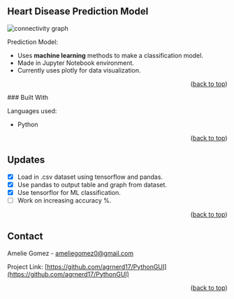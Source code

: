 <a name="readme-top"></a>


<!-- ABOUT THE PROJECT -->
## Heart Disease Prediction Model
<img src="https://github.com/agrnerd17/<CIC>/blob/master/<model.png>" alt="connectivity graph">

Prediction Model:

* Uses <b>machine learning</b> methods to make a classification model. 
* Made in Jupyter Notebook environment.
* Currently uses plotly for data visualization. 

<p align="right">(<a href="#readme-top">back to top</a>)</p>
### Built With

Languages used:

* Python

<p align="right">(<a href="#readme-top">back to top</a>)</p>



<!-- UPDATES -->
## Updates

- [X] Load in .csv dataset using tensorflow and pandas.
- [X] Use pandas to output table and graph from dataset.
- [X] Use tensorflor for ML classification.
- [ ] Work on increasing accuracy %.

<p align="right">(<a href="#readme-top">back to top</a>)</p>

<!-- CONTACT -->
## Contact

Amelie Gomez - ameliegomez0@gmail.com

Project Link: [https://github.com/agrnerd17/PythonGUI](https://github.com/agrnerd17/PythonGUI)

<p align="right">(<a href="#readme-top">back to top</a>)</p>
